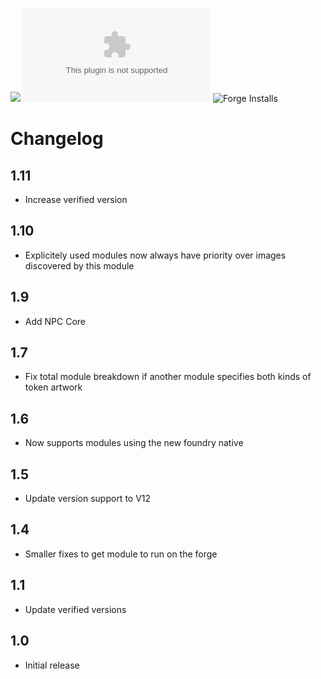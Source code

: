 ![](https://img.shields.io/badge/Foundry-v10-informational) ![Latest Release Download Count](https://img.shields.io/github/downloads/manuel-hegner/pf2e-all-tokens/latest/module.zip) ![Forge Installs](https://img.shields.io/badge/dynamic/json?label=Forge%20Installs&query=package.installs&suffix=%25&url=https%3A%2F%2Fforge-vtt.com%2Fapi%2Fbazaar%2Fpackage%2Fpf2e-all-tokens&colorB=4aa94a)

# Changelog
## 1.11
* Increase verified version
## 1.10
* Explicitely used modules now always have priority over images discovered by this module
## 1.9
* Add NPC Core
## 1.7
* Fix total module breakdown if another module specifies both kinds of token artwork
## 1.6
* Now supports modules using the new foundry native 
## 1.5
* Update version support to V12
## 1.4
* Smaller fixes to get module to run on the forge
## 1.1
* Update verified versions
## 1.0
* Initial release
